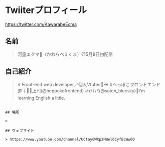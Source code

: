 # Twiiterプロフィール

<https://twitter.com/KawarabeEcma>

## 名前

> 河童エクマ🥒（かわらべえくま）@5月8日初配信

## 自己紹介

> V Front-end web developer／個人Vtuber🥒☀️ #へっぽこフロントエンド道┃👨‍💻上司(@heppokofrontend) ✍️パパ(@soten_bluesky)┃I'm learning English a little.
```

## 場所

>

## ウェブサイト

> https://www.youtube.com/channel/UCtayGWXp2NWel6CyfBcWw6Q
